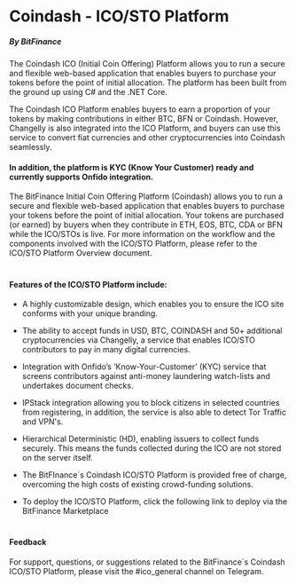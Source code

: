 # Coindash - ICO/STO Platform
#####  By BitFinance

The Coindash ICO (Initial Coin Offering) Platform allows you to run a secure and flexible web-based application that enables buyers to purchase your tokens before the point of initial allocation. The platform has been built from the ground up using C# and the .NET Core.

The Coindash ICO Platform enables buyers to earn a proportion of your tokens by making contributions in either BTC, BFN or Coindash. However, Changelly is also integrated into the ICO Platform, and buyers can use this service to convert fiat currencies and other cryptocurrencies into Coindash seamlessly.


#### In addition, the platform is KYC (Know Your Customer) ready and currently supports Onfido integration.

The BitFinance Initial Coin Offering Platform (Coindash) allows you to run a secure and flexible web-based application that enables buyers to purchase your tokens before the point of initial allocation. Your tokens are purchased (or earned) by buyers when they contribute in ETH, EOS, BTC, CDA or BFN while the ICO/STOs is live. For more information on the workflow and the components involved with the ICO/STO Platform, please refer to the ICO/STO Platform Overview document. 

#

#### Features of the ICO/STO Platform include:

- A highly customizable design, which enables you to ensure the ICO site conforms with your unique branding.

- The ability to accept funds in USD, BTC, COINDASH and 50+ additional cryptocurrencies via Changelly, a service that enables ICO/STO contributors to pay in many digital currencies.

- Integration with Onfido’s ‘Know-Your-Customer’ (KYC) service that screens contributors against anti-money laundering watch-lists and undertakes document checks.

- IPStack integration allowing you to block citizens in selected countries from registering, in addition, the service is also able to detect Tor Traffic and VPN's.

- Hierarchical Deterministic (HD), enabling issuers to collect funds securely. This means the funds collected during the ICO are not stored on the server itself.

- The BitFInance´s Coindash ICO/STO Platform is provided free of charge, overcoming the high costs of existing crowd-funding solutions.

- To deploy the ICO/STO Platform, click the following link to deploy via the BitFinance Marketplace

#

#### Feedback
For support, questions, or suggestions related to the BitFinance´s Coindash ICO/STO Platform, please visit the #ico_general channel on Telegram.
